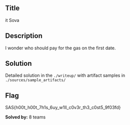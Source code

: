 ## Title
it Sova

## Description
I wonder who should pay for the gas on the first date.

## Solution
Detailed solution in the `./writeup/` with artifact samples in `./sources/sample_artifacts/`

## Flag
SAS{h00t_h00t_7h1s_6uy_w1ll_c0v3r_th3_c0st5_9f03fd}

**Solved by:** 8 teams